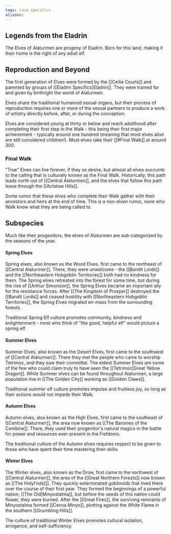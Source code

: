 ```yaml
---
tags: race_specifics
aliases:
---
```

## Legends from the Eladrin
The Elves of Alaturmen are progeny of Eladrin. Born for this land, making it their home is the right of any adult elf.

## Reproduction and Beyond
The first generation of Elves were formed by the [[Ceilie Courts]] and parented by groups of [[Eladrin Specifics|Eladrin]]. They were trained for and given by birthright the world of Alaturmen.

Elves share the traditional humanoid sexual organs, but their process of reproduction requires one or more of the sexual partners to produce a work of artistry directly before, after, or during the conception.

Elves are considered young at thirty or below and reach adulthood after completing their first step in the Walk - this being their first major achievement - typically around one hundred (meaning that most elves alive are still considered children!). Most elves take their [[#Final Walk]] at around 300.

### Final Walk
"True" Elves can live forever, if they so desire, but almost all elves succumb to the calling that is culturally known as the Final Walk. Historically, this path leads north out of [[Central Alaturmen]], and the elves that follow this path leave through the [[Actstow Hills]]. 

Some rumor that these elves who complete their Walk gather with their ancestors and heirs at the end of time. This is a non-elven rumor, none who Walk know what they are being called to.

## Subspecies
Much like their progenitors, the elves of Alaturmen are sub-categorized by the seasons of the year.

#### Spring Elves
Spring elves, also known as the Wood Elves, first came to the northeast of [[Central Alaturmen]]. There, they were unwelcome - the [[Bandit Lords]] and the [[Northeastern Hobgoblin Territories]] both had no kindness for them. The Spring elves retreated into the forest for some time, but during the rise of [[Arthur Simonson]], the Spring Elves became an important ally for the resistance forces. After [[The Kingdom of Prosper]] destroyed the [[Bandit Lords]] and ceased hostility with [[Northeastern Hobgoblin Territories]], the Spring Elves migrated en-mass from the surrounding forests.

Traditional Spring Elf culture promotes community, kindness and enlightenment - most who think of "the good, helpful elf" would picture a spring elf.

#### Summer Elves
Summer Elves, also known as the Desert Elves, first came to the southwest of [[Central Alaturmen]]. There they met the people who came to worship Tetrimoc, and they saw their committal. The eldest Summer Elves are some of the few who could claim truly to have seen the [[Tetrimoc|Great Yellow Dragon]]. While Summer elves can be found throughout Alaturmen, a large population live in [[The Golden City]] working as [[Golden Claws]].

Traditional summer elf culture promotes impulse and fruitless joy, so long as their actions would not impede their Walk.

#### Autumn Elves
Autumn elves, also known as the High Elves, first came to the southeast of [[Central Alaturmen]], the area now known as [[The Baronies of the Combine]]. There, they used their progenitor's natural magics in the battle for power and resources ever-present in the Fiefdoms. 

The traditional culture of the Autumn elves requires respect to be given to those who have spent their time mastering their skills.

#### Winter Elves
The Winter elves, also known as the Drow, first came to the northwest of [[Central Alaturmen]], the area of the [[Great Northern Forests]] now known as [[The Holyl'nds]]]. They quickly exterminated goblinoids that lived there over the course of their first year. They formed the beginnings of a powerful nation; [[The Old|Minyostalma]], but before the seeds of this nation could flower, they were burned. After the [[Great Fires]], the surviving remnants of Minyostalma formed [[Cenva Minyo]], plotting against the White Flame in the southern [[Grumbling Hills]].

The culture of traditional Winter Elves promotes cultural isolation, arrogance, and self-sufficiency. 

